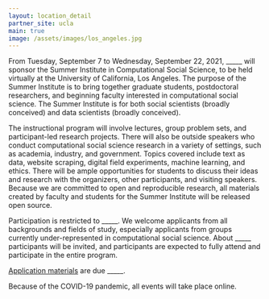 ```yaml
---
layout: location_detail
partner_site: ucla
main: true
image: /assets/images/los_angeles.jpg
---
```


From Tuesday, September 7 to Wednesday, September 22, 2021, \_\_\_\_\_ will sponsor the Summer Institute in Computational Social Science, to be held virtually at the University of California, Los Angeles. The purpose of the Summer Institute is to bring together graduate students, postdoctoral researchers, and beginning faculty interested in computational social science. The Summer Institute is for both social scientists (broadly conceived) and data scientists (broadly conceived).

The instructional program will involve lectures, group problem sets, and participant-led research projects. There will also be outside speakers who conduct computational social science research in a variety of settings, such as academia, industry, and government. Topics covered include text as data, website scraping, digital field experiments, machine learning, and ethics. There will be ample opportunities for students to discuss their ideas and research with the organizers, other participants, and visiting speakers. Because we are committed to open and reproducible research, all materials created by faculty and students for the Summer Institute will be released open source.

Participation is restricted to \_\_\_\_\_. We welcome applicants from all backgrounds and fields of study, especially applicants from groups currently under-represented in computational social science. About \_\_\_\_\_ participants will be invited, and participants are expected to fully attend and participate in the entire program.

[Application materials](https://compsocialscience.github.io/summer-institute/2021/ucla/apply) are due \_\_\_\_\_.

Because of the COVID-19 pandemic, all events will take place online.
